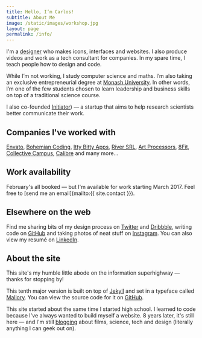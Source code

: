 ```yaml
---
title: Hello, I’m Carlos!
subtitle: About Me
image: /static/images/workshop.jpg
layout: page
permalink: /info/
---
```


I'm a [designer](/work) who makes icons, interfaces and websites. I also produce videos and work as a tech consultant for companies. In my spare time, I teach people how to design and code.

While I’m not working, I study computer science and maths. I’m also taking an exclusive entrepreneurial degree at [Monash University](http://haveyougottheedge.com). In other words, I’m one of the few students chosen to learn leadership and business skills on top of a traditional science course.

I also co-founded [Initiator](http://initiator.fund)) — a startup that aims to help research scientists better communicate their work.

## Companies I've worked with

[Envato](http://envato.com), [Bohemian Coding](http://sketchapp.com), [Itty Bitty Apps](http://revealapp.com), [River SRL](http://sparkle.cx), [Art Processors](http://artprocessors.net), [8Fit](http://8fit.com), [Collective Campus](http://collectivecamp.us), [Calibre](http://calibreapp.com) and many more...

## Work availability

February's all booked — but I'm available for work starting March 2017. Feel free to [send me an email](mailto:{{ site.contact }}).

## Elsewhere on the web

Find me sharing bits of my design process on [Twitter](https://twitter.com/cjmlgrto) and [Dribbble](https://dribbble.com/cjmlgrto), writing code on [GitHub](https://github.com/cjmlgrto/mlgrto.com) and taking photos of neat stuff on [Instagram](https://instagram.com/cjmlgrto). You can also view my resumé on [LinkedIn](http://linkedin.com/in/cjmlgrto).

## About the site

This site's my humble little abode on the information superhighway — thanks for stopping by!

This tenth major version is built on top of [Jekyll](http://jekyllrb.com) and set in a typeface called [Mallory](https://frerejones.com/families/mallory). You can view the source code for it on [GitHub](https://github.com/cjmlgrto/mlgrto.com).

This site started about the same time I started high school. I learned to code because I've always wanted to build myself a website. 8 years later, it's still here — and I'm still [blogging](/) about films, science, tech and design (literally anything I can geek out on).
